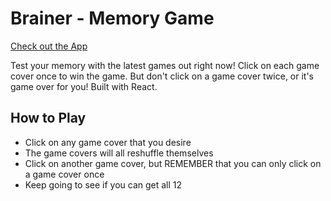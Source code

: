 # Brainer - Memory Game
[Check out the App](https://videogame-clickygame.herokuapp.com)

Test your memory with the latest games out right now!
Click on each game cover once to win the game. But don't click on a game cover twice, or it's game over for you!
Built with React.

## How to Play ##
* Click on any game cover that you desire
* The game covers will all reshuffle themselves
* Click on another game cover, but REMEMBER that you can only click on a game cover once
* Keep going to see if you can get all 12
